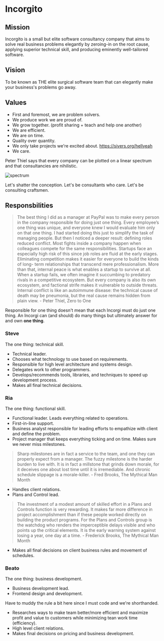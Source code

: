 # Incorgito

## Mission 

Incorgito is a small but elite software consultancy company that aims to solve real business problems elegantly by zeroing-in on the root cause, applying superior technical skill, and producing eminently well-tailored software. 

## Vision 

To be known as THE elite surgical software team that can elegantly make your business's problems go away.

## Values
 * First and foremost, we are problem solvers.
 * We produce work we are proud of.
 * We grow together. (profit sharing + teach and help one another)
 * We are efficient. 
 * We are on time.
 * Quality over quantity.
 * We only take projects we're excited about. https://sivers.org/hellyeah
 * We care.
 
Peter Thiel says that every company can be plotted on a linear spectrum and that consultancies are nihilistic.

![spectrum](https://cloud.githubusercontent.com/assets/3739702/26032384/d926713a-38c4-11e7-9816-b75f923ae4f1.png)

Let's shatter the conception. Let's be consultants who care. Let's be consulting craftsmen.

## Responsbilities 

>The best thing I did as a manager at PayPal was to make every person in the company responsible for doing just one thing. Every employee’s one thing was unique, and everyone knew I would evaluate him only on that one thing. I had started doing this just to simplify the task of managing people. But then I noticed a deeper result: defining roles reduced conflict. Most fights inside a company happen when colleagues compete for the same responsibilities. Startups face an especially high risk of this since job roles are fluid at the early stages. Eliminating competition makes it easier for everyone to build the kinds of long- term relationships that transcend mere professionalism. More than that, internal peace is what enables a startup to survive at all. When a startup fails, we often imagine it succumbing to predatory rivals in a competitive ecosystem. But every company is also its own ecosystem, and factional strife makes it vulnerable to outside threats. Internal conflict is like an autoimmune disease: the technical cause of death may be pneumonia, but the real cause remains hidden from plain view. - Peter Thiel, Zero to One

Responsible for one thing doesn't mean that each Incorgi must do just one thing. An Incorgi can (and should) do many things but ultimately answer for and own **one thing**.

### Steve

The one thing: technical skill. 

* Technical leader.
* Chooses what technology to use based on requirements. 
* Responsible for high level architecture and systems design. 
* Delegates work to other programmers.
* Develops/recommends tools, libraries, and techniques to speed up development process.
* Makes all final technical decisions.

### Ria

The one thing: functional skill.

* Functional leader. Leads everything related to operations.
* First-in-line support.
* Business analyst responsible for leading efforts to empathize with client and define the problem.
* Project manager that keeps everything ticking and on time. Makes sure we never miss milestones.

> Sharp milestones are in fact a service to the team, and one they can properly expect from a manager. The fuzzy milestone is the harder burden to live with. It is in fact a millstone that grinds down morale, for it deceives one about lost time until it is irremediable. And chronic schedule slippage is a morale-killer. - Fred Brooks, The Mythical Man Month

* Handles client relations.
* Plans and Control lead.

> The investment of a modest amount of skilled effort in a Plans and Controls function is very rewarding. It makes far more difference in project accomplishment than if these people worked directly on building the product programs. For the Plans and Controls group is the watchdog who renders the imperceptible delays visible and who points up the critical elements. It is the early warning system against losing a year, one day at a time. - Frederick Brooks, The Mythical Man Month 

* Makes all final decisions on client business rules and movement of schedules.

### Beato

The one thing: business development.

* Business development lead.
* Frontend design and development.

Have to muddy the rule a bit here since I must code and we're shorthanded.

* Researches ways to make team better/more efficient and maximize profit and value to customers while minimizing tean work time (efficiency).
* High level client relations.
* Makes final decisions on pricing and business development.

